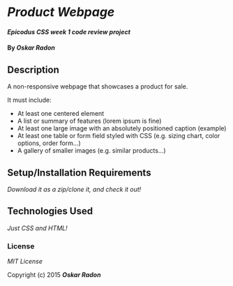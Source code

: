 # _Product Webpage_

#### _Epicodus CSS week 1 code review project_

#### By _**Oskar Radon**_

## Description

A non-responsive webpage that showcases a product for sale.

It must include:

- At least one centered element
- A list or summary of features (lorem ipsum is fine)
- At least one large image with an absolutely positioned caption (example)
- At least one table or form field styled with CSS (e.g. sizing chart, color options, order form…)
- A gallery of smaller images (e.g. similar products...)

## Setup/Installation Requirements

_Download it as a zip/clone it, and check it out!_

## Technologies Used

_Just CSS and HTML!_

### License

*MIT License*

Copyright (c) 2015 **_Oskar Radon_**
